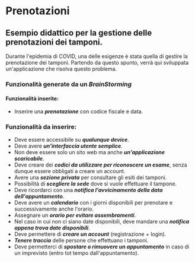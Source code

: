 # Prenotazioni

## Esempio didattico per la gestione delle prenotazioni dei tamponi. 

Durante l'epidemia di COVID, una delle esigenze è stata quella di gestire la prenotazione dei tamponi. Partendo da questo spunto, verrà qui sviluppata un'applicazione che risolva questo problema.

### Funzionalità generate da un ***BrainStorming***

#### Funzionalità inserite:

- Inserire una ***prenotazione*** con codice fiscale e data.


### Funzionalità da inserire:

- Deve essere accessibile su ***qualunque device***.
- Deve avere ***un'interfaccia utente semplice***.
- Non deve essere solo un sito web ma anche ***un'applicazione scaricabile***.
- Deve creare dei ***codici da utilizzare per riconoscere un esame***, senza dunque essere obbligati a creare un account.
- Avere una ***sezione privata*** per consultare gli esiti dei tamponi.
- Possibilità di ***scegliere la sede*** dove si vuole effettuare il tampone.
- Deve ricordarci con una ***notifica l'avvicinamento della data dell'appuntamento***.
- Deve avere un ***calendario*** con i giorni disponibili per prenotare e successivamente anche l'orario.
- Assegnare un ***orario per evitare assembramenti***.
- Nel caso in cui non ci siano date disponibili, deve mandare una ***notifica appena trova date disponibili***.
- Deve permettere di ***creare un account*** (registrazione + login).
- ***Tenere traccia*** delle persone che effettuano i tamponi.
- Deve permetterci di ***spostare o rimuovere un appuntamento*** in caso di un imprevisto (entro tot tempo dall'appuntamento).


